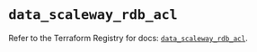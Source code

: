 # `data_scaleway_rdb_acl`

Refer to the Terraform Registry for docs: [`data_scaleway_rdb_acl`](https://registry.terraform.io/providers/scaleway/scaleway/2.59.0/docs/data-sources/rdb_acl).
